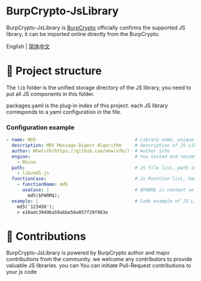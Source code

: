 # BurpCrypto-JsLibrary

BurpCrypto-JsLibrary is [BurpCrypto](https://github.com/whwlsfb/BurpCrypto) officially confirms the supported JS library,  it can be imported online directly from the BurpCrypto.

English | [简体中文](./README-zh_CN.md)
# 📑 Project structure

The `lib` folder is the unified storage directory of the JS library, you need to put all JS components in this folder.

packages.yaml is the plug-in index of this project. each JS library corresponds to a yaml configuration in the file.

### Configuration example
```yaml
- name: MD5                                     # Library name, unique.
  description: MD5 Message-Digest Algorithm     # description of JS Library.
  author: Whwlsfb(https://github.com/whwlsfb/)  # Author info 
  engine:                                       # You tested and recommanded engine, multiple, such as [Rhino, JreBuiltIn, HtmlUnit]
    - Rhino
  path:                                         # JS file list, path in this project, will be loaded in order.
    - lib/md5.js
  functionCase:                                 # Js Function list, how to call the JS library you provided.
    - functionName: md5
      useCase: |                                # $PARM$ is content selected by the user will be replaced with `useCase`.
        md5($PARM$);
  example: |                                    # Code example of JS Library.
    md5('123456');
    > e10adc3949ba59abbe56e057f20f883e
```

# 💪 Contributions

BurpCrypto-JsLibrary is powered by BurpCrypto author and major contributions from the community. we welcome any contributors to provide valuable JS libraries. you can You can initiate Pull-Request contributions to your js code

